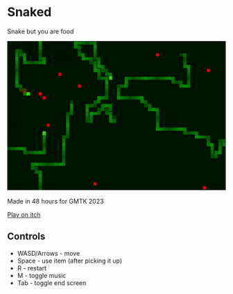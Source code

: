 # Snaked

Snake but you are food

![game](game.gif)

Made in 48 hours for GMTK 2023

[Play on itch](https://kuviman.itch.io/snaked)

## Controls

- WASD/Arrows - move
- Space - use item (after picking it up)
- R - restart
- M - toggle music
- Tab - toggle end screen
